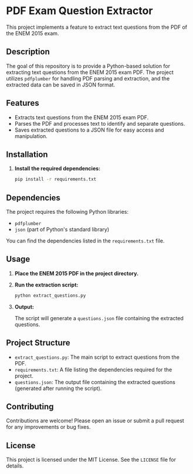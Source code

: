 
# PDF Exam Question Extractor

This project implements a feature to extract text questions from the PDF of the ENEM 2015 exam.

## Description

The goal of this repository is to provide a Python-based solution for extracting text questions from the ENEM 2015 exam PDF. The project utilizes `pdfplumber` for handling PDF parsing and extraction, and the extracted data can be saved in JSON format.

## Features

- Extracts text questions from the ENEM 2015 exam PDF.
- Parses the PDF and processes text to identify and separate questions.
- Saves extracted questions to a JSON file for easy access and manipulation.

## Installation

1. **Install the required dependencies:**

   ```bash
   pip install -r requirements.txt
   ```

## Dependencies

The project requires the following Python libraries:

- `pdfplumber`
- `json` (part of Python's standard library)

You can find the dependencies listed in the `requirements.txt` file.

## Usage

1. **Place the ENEM 2015 PDF in the project directory.**

2. **Run the extraction script:**

   ```bash
   python extract_questions.py
   ```

3. **Output:**

   The script will generate a `questions.json` file containing the extracted questions.

## Project Structure

- `extract_questions.py`: The main script to extract questions from the PDF.
- `requirements.txt`: A file listing the dependencies required for the project.
- `questions.json`: The output file containing the extracted questions (generated after running the script).



## Contributing

Contributions are welcome! Please open an issue or submit a pull request for any improvements or bug fixes.

## License

This project is licensed under the MIT License. See the `LICENSE` file for details.
